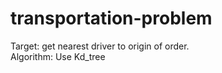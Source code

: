 # transportation-problem
Target: get nearest driver to origin of order.
<br/>
Algorithm: Use Kd_tree


